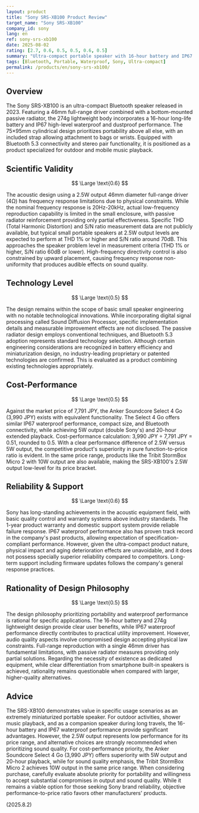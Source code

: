 ```yaml
---
layout: product
title: "Sony SRS-XB100 Product Review"
target_name: "Sony SRS-XB100"
company_id: sony
lang: en
ref: sony-srs-xb100
date: 2025-08-02
rating: [2.7, 0.6, 0.5, 0.5, 0.6, 0.5]
summary: "Ultra-compact portable speaker with 16-hour battery and IP67 waterproofing. While physically constrained in audio quality, it prioritizes portability and practical functionality."
tags: [Bluetooth, Portable, Waterproof, Sony, Ultra-compact]
permalink: /products/en/sony-srs-xb100/
---
```


## Overview

The Sony SRS-XB100 is an ultra-compact Bluetooth speaker released in 2023. Featuring a 46mm full-range driver combined with a bottom-mounted passive radiator, the 274g lightweight body incorporates a 16-hour long-life battery and IP67 high-level waterproof and dustproof performance. The 75×95mm cylindrical design prioritizes portability above all else, with an included strap allowing attachment to bags or wrists. Equipped with Bluetooth 5.3 connectivity and stereo pair functionality, it is positioned as a product specialized for outdoor and mobile music playback.

## Scientific Validity

$$ \Large \text{0.6} $$

The acoustic design using a 2.5W output 46mm diameter full-range driver (4Ω) has frequency response limitations due to physical constraints. While the nominal frequency response is 20Hz-20kHz, actual low-frequency reproduction capability is limited in the small enclosure, with passive radiator reinforcement providing only partial effectiveness. Specific THD (Total Harmonic Distortion) and S/N ratio measurement data are not publicly available, but typical small portable speakers at 2.5W output levels are expected to perform at THD 1% or higher and S/N ratio around 70dB. This approaches the speaker problem level in measurement criteria (THD 1% or higher, S/N ratio 60dB or lower). High-frequency directivity control is also constrained by upward placement, causing frequency response non-uniformity that produces audible effects on sound quality.

## Technology Level

$$ \Large \text{0.5} $$

The design remains within the scope of basic small speaker engineering with no notable technological innovations. While incorporating digital signal processing called Sound Diffusion Processor, specific implementation details and measurable improvement effects are not disclosed. The passive radiator design employs conventional techniques, and Bluetooth 5.3 adoption represents standard technology selection. Although certain engineering considerations are recognized in battery efficiency and miniaturization design, no industry-leading proprietary or patented technologies are confirmed. This is evaluated as a product combining existing technologies appropriately.

## Cost-Performance

$$ \Large \text{0.5} $$

Against the market price of 7,791 JPY, the Anker Soundcore Select 4 Go (3,990 JPY) exists with equivalent functionality. The Select 4 Go offers similar IP67 waterproof performance, compact size, and Bluetooth connectivity, while achieving 5W output (double Sony's) and 20-hour extended playback. Cost-performance calculation: 3,990 JPY ÷ 7,791 JPY = 0.51, rounded to 0.5. With a clear performance difference of 2.5W versus 5W output, the competitive product's superiority in pure function-to-price ratio is evident. In the same price range, products like the Tribit StormBox Micro 2 with 10W output are also available, making the SRS-XB100's 2.5W output low-level for its price bracket.

## Reliability & Support

$$ \Large \text{0.6} $$

Sony has long-standing achievements in the acoustic equipment field, with basic quality control and warranty systems above industry standards. The 1-year product warranty and domestic support system provide reliable failure response. IP67 waterproof performance also has proven track record in the company's past products, allowing expectation of specification-compliant performance. However, given the ultra-compact product nature, physical impact and aging deterioration effects are unavoidable, and it does not possess specially superior reliability compared to competitors. Long-term support including firmware updates follows the company's general response practices.

## Rationality of Design Philosophy

$$ \Large \text{0.5} $$

The design philosophy prioritizing portability and waterproof performance is rational for specific applications. The 16-hour battery and 274g lightweight design provide clear user benefits, while IP67 waterproof performance directly contributes to practical utility improvement. However, audio quality aspects involve compromised design accepting physical law constraints. Full-range reproduction with a single 46mm driver has fundamental limitations, with passive radiator measures providing only partial solutions. Regarding the necessity of existence as dedicated equipment, while clear differentiation from smartphone built-in speakers is achieved, rationality remains questionable when compared with larger, higher-quality alternatives.

## Advice

The SRS-XB100 demonstrates value in specific usage scenarios as an extremely miniaturized portable speaker. For outdoor activities, shower music playback, and as a companion speaker during long travels, the 16-hour battery and IP67 waterproof performance provide significant advantages. However, the 2.5W output represents low performance for its price range, and alternative choices are strongly recommended when prioritizing sound quality. For cost-performance priority, the Anker Soundcore Select 4 Go (3,990 JPY) offers superiority with 5W output and 20-hour playback, while for sound quality emphasis, the Tribit StormBox Micro 2 achieves 10W output in the same price range. When considering purchase, carefully evaluate absolute priority for portability and willingness to accept substantial compromises in output and sound quality. While it remains a viable option for those seeking Sony brand reliability, objective performance-to-price ratio favors other manufacturers' products.

(2025.8.2)